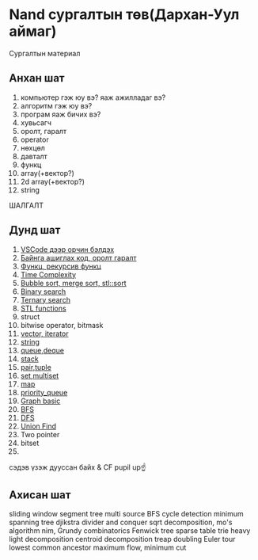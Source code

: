 # Nand сургалтын төв(Дархан-Уул аймаг)

Сургалтын материал

## Анхан шат
1. компьютер гэж юу вэ? яаж ажилладаг вэ? 
2. алгоритм гэж юу вэ?
3. програм яаж бичих вэ? 
4. хувьсагч
5. оролт, гаралт
6. operator
7. нөхцөл 
8. давталт
9. функц
10. array(+вектор?)
11. 2d array(+вектор?)
12. string

ШАЛГАЛТ

## Дунд шат
1. [VSCode дээр орчин бэлдэх](vscode_environment.md)
2. [Байнга ашиглах код, оролт гаралт](basic.md)
3. [Функц, рекурсив функц](function.md)
4. [Time Complexity](time_complexity.md)
5. [Bubble sort, merge sort, stl::sort](sort.md)
6. [Binary search](binary_search.md)
7. [Ternary search](ternary_search.md)
8. [STL functions](stl_functions.md)
9. struct
10. bitwise operator, bitmask
9. [vector, iterator](vector.md)
10. [string](string.md)
11. [queue,deque](queue.md)
12. [stack](stack.md)
13. [pair,tuple](pair_tuple.md)
14. [set,multiset](set.md)
15. [map](map.md)
16. [priority_queue](priority_queue.md)
17. [Graph basic](graph_basic.md)
18. [BFS](bfs.md)
19. [DFS](dfs.md)
20. [Union Find](unionFindTree.md)
21. Two pointer
22. bitset
23. 

сэдэв үзэж дууссан байх & CF pupil up☝️

## Ахисан шат
sliding window
segment tree
multi source BFS
cycle detection
minimum spanning tree
djikstra
divider and conquer
sqrt decomposition, mo's algorithm
nim, Grundy
combinatorics
Fenwick tree
sparse table
trie
heavy light decomposition 
centroid decomposition 
treap
doubling
Euler tour
lowest common ancestor
maximum flow, minimum cut



